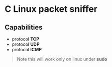 # C Linux packet sniffer
 
## Capabilities

+ protocol **TCP**
+ protocol **UDP**
+ protocol **ICMP**
> Note this will work only on linux under **sudo**